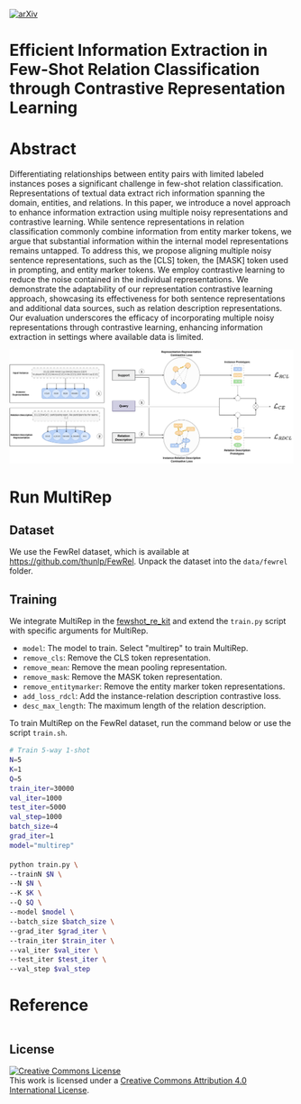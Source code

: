 [![arXiv](https://img.shields.io/badge/arXiv-2403.16543-b31b1b.svg)](https://arxiv.org/abs/2403.16543)

# Efficient Information Extraction in Few-Shot Relation Classification through Contrastive Representation Learning

# Abstract
Differentiating relationships between entity pairs with limited labeled instances poses a significant challenge in few-shot relation classification. Representations of textual data extract rich information spanning the domain, entities, and relations.
In this paper, we introduce a novel approach to enhance information extraction using multiple noisy representations and contrastive learning. While sentence representations in relation classification commonly combine information from entity marker tokens, we argue that substantial information within the internal model representations remains untapped. To address this, we propose aligning multiple noisy sentence representations, such as the [CLS] token, the [MASK] token used in prompting, and entity marker tokens. We employ contrastive learning to reduce the noise contained in the individual representations. We demonstrate the adaptability of our representation contrastive learning approach, showcasing its effectiveness for both sentence representations and additional data sources, such as relation description representations. Our evaluation underscores the efficacy of incorporating multiple noisy representations through contrastive learning, enhancing information extraction in settings where available data is limited.

![](multirep.png)

# Run MultiRep

## Dataset
We use the FewRel dataset, which is available at https://github.com/thunlp/FewRel. Unpack the dataset into the `data/fewrel` folder.

## Training

We integrate MultiRep in the [fewshot_re_kit](https://github.com/thunlp/FewRel) and extend the `train.py` script with specific arguments for MultiRep.

- `model`: The model to train. Select "multirep" to train MultiRep.
- `remove_cls`: Remove the CLS token representation.
- `remove_mean`: Remove the mean pooling representation.
- `remove_mask`: Remove the MASK token representation.
- `remove_entitymarker`: Remove the entity marker token representations.
- `add_loss_rdcl`: Add the instance-relation description contrastive loss.
- `desc_max_length`: The maximum length of the relation description.


To train MultiRep on the FewRel dataset, run the command below or use the script `train.sh`.

```bash
# Train 5-way 1-shot
N=5
K=1
Q=5
train_iter=30000
val_iter=1000
test_iter=5000
val_step=1000
batch_size=4
grad_iter=1
model="multirep"

python train.py \
--trainN $N \
--N $N \
--K $K \
--Q $Q \
--model $model \
--batch_size $batch_size \
--grad_iter $grad_iter \
--train_iter $train_iter \
--val_iter $val_iter \
--test_iter $test_iter \
--val_step $val_step
```

# Reference

```bibtex
```

## License 
<a rel="license" href="http://creativecommons.org/licenses/by/4.0/"><img alt="Creative Commons License" style="border-width:0" src="https://i.creativecommons.org/l/by/4.0/88x31.png" /></a><br />This work is licensed under a <a rel="license" href="http://creativecommons.org/licenses/by/4.0/">Creative Commons Attribution 4.0 International License</a>.